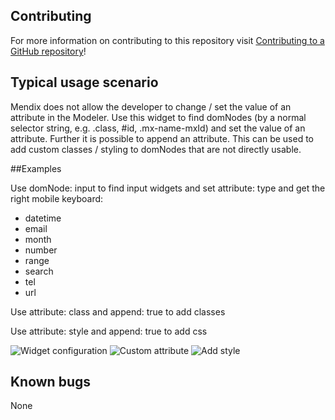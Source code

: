 ## Contributing

For more information on contributing to this repository visit [Contributing to a GitHub repository](https://world.mendix.com/display/howto50/Contributing+to+a+GitHub+repository)!

## Typical usage scenario

Mendix does not allow the developer to change / set the value of an attribute in the Modeler. Use this widget to find domNodes (by a normal selector string, e.g. .class, #id, .mx-name-mxId) and set the value of an attribute. Further it is possible to append an attribute. This can be used to add custom classes / styling to domNodes that are not directly usable.

##Examples

Use domNode: input to find input widgets and set attribute: type and get the right mobile keyboard:
- datetime
- email
- month
- number
- range
- search
- tel
- url

Use attribute: class and append: true to add classes

Use attribute: style and append: true to add css

![Widget configuration](https://cloud.githubusercontent.com/assets/9658410/20215470/c0cb4d2c-a814-11e6-8aa6-5095b3e57513.png)
![Custom attribute](https://cloud.githubusercontent.com/assets/9658410/20215471/c0dcee24-a814-11e6-9b16-6df2adb6181e.png)
![Add style](https://cloud.githubusercontent.com/assets/9658410/20215472/c0e67a52-a814-11e6-9afb-9bef84dc31da.png)


## Known bugs
None